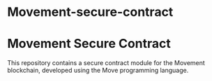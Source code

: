 # Movement-secure-contract


# Movement Secure Contract

This repository contains a secure contract module for the Movement blockchain, developed using the Move programming language.
